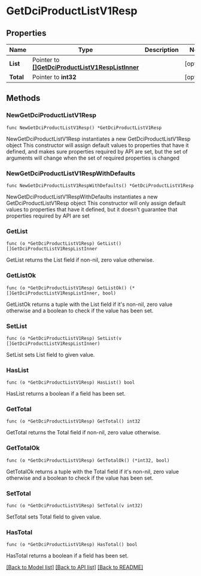 # GetDciProductListV1Resp

## Properties

Name | Type | Description | Notes
------------ | ------------- | ------------- | -------------
**List** | Pointer to [**[]GetDciProductListV1RespListInner**](GetDciProductListV1RespListInner.md) |  | [optional] 
**Total** | Pointer to **int32** |  | [optional] 

## Methods

### NewGetDciProductListV1Resp

`func NewGetDciProductListV1Resp() *GetDciProductListV1Resp`

NewGetDciProductListV1Resp instantiates a new GetDciProductListV1Resp object
This constructor will assign default values to properties that have it defined,
and makes sure properties required by API are set, but the set of arguments
will change when the set of required properties is changed

### NewGetDciProductListV1RespWithDefaults

`func NewGetDciProductListV1RespWithDefaults() *GetDciProductListV1Resp`

NewGetDciProductListV1RespWithDefaults instantiates a new GetDciProductListV1Resp object
This constructor will only assign default values to properties that have it defined,
but it doesn't guarantee that properties required by API are set

### GetList

`func (o *GetDciProductListV1Resp) GetList() []GetDciProductListV1RespListInner`

GetList returns the List field if non-nil, zero value otherwise.

### GetListOk

`func (o *GetDciProductListV1Resp) GetListOk() (*[]GetDciProductListV1RespListInner, bool)`

GetListOk returns a tuple with the List field if it's non-nil, zero value otherwise
and a boolean to check if the value has been set.

### SetList

`func (o *GetDciProductListV1Resp) SetList(v []GetDciProductListV1RespListInner)`

SetList sets List field to given value.

### HasList

`func (o *GetDciProductListV1Resp) HasList() bool`

HasList returns a boolean if a field has been set.

### GetTotal

`func (o *GetDciProductListV1Resp) GetTotal() int32`

GetTotal returns the Total field if non-nil, zero value otherwise.

### GetTotalOk

`func (o *GetDciProductListV1Resp) GetTotalOk() (*int32, bool)`

GetTotalOk returns a tuple with the Total field if it's non-nil, zero value otherwise
and a boolean to check if the value has been set.

### SetTotal

`func (o *GetDciProductListV1Resp) SetTotal(v int32)`

SetTotal sets Total field to given value.

### HasTotal

`func (o *GetDciProductListV1Resp) HasTotal() bool`

HasTotal returns a boolean if a field has been set.


[[Back to Model list]](../README.md#documentation-for-models) [[Back to API list]](../README.md#documentation-for-api-endpoints) [[Back to README]](../README.md)


